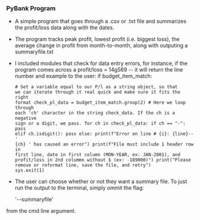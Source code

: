 ### PyBank Program
* A simple program that goes through a .csv or .txt file and summarizes the profit/loss data along with the dates.
* The program tracks peak profit, lowest profit (i.e. biggest loss), the average change in profit from month-to-month, along with outputing a summaryfile.txt
* I included modules that check for data entry errors, for instance, if the program comes across a profit/loss = 14g569 -- it will return the line number and example to the user:
     if budget_item_match:
                    <pre><code># Set a variable equal to our P/l as a string object, so that we can iterate through it real quick and make sure it fits the right format
                    check_pl_data = budget_item_match.group(2)
                    # Here we loop through each 'ch' character in the string check_data. If the ch is a negative sign or a digit, we pass. 
                    for ch in check_pl_data:
                        if ch == "-":
                            pass
                        elif ch.isdigit():
                            pass
                        else:
                            print(f"Error on line # {i}: {line}--' {ch} '  has caused an error")
                            print(f"File must include 1 header row in first line, date in first column (MON-YEAR, ex: JAN-2001), and profit/loss in 2nd colummn without $ (ex: -189000)")
                            print("Please remove or reformat line, save the file, and retry")
                            sys.exit(1)</code></pre>

* The user can choose whether or not they want a summary file. To just run the output to the terminal, simply ommit the flag:          

    '--summaryfile' 

from the cmd line argument. 
    

